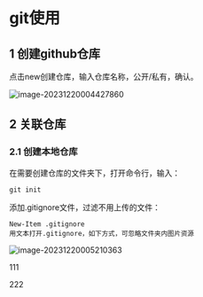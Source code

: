 # git使用

## 1 创建github仓库

点击new创建仓库，输入仓库名称，公开/私有，确认。

<img src="https://typora-picture-01.oss-cn-shenzhen.aliyuncs.com/image-20231220004427860.png" alt="image-20231220004427860"  />

## 2 关联仓库

### 2.1 创建本地仓库

在需要创建仓库的文件夹下，打开命令行，输入：

```
git init
```

添加.gitignore文件，过滤不用上传的文件：

```
New-Item .gitignore
用文本打开.gitignore，如下方式，可忽略文件夹内图片资源
```

![image-20231220005210363](https://typora-picture-01.oss-cn-shenzhen.aliyuncs.com/image-20231220005210363.png)

111

222
